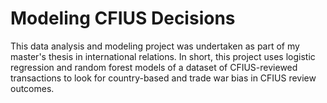 # Modeling CFIUS Decisions
This data analysis and modeling project was undertaken as part of my master's thesis in international relations. In short, this project uses logistic regression and random forest models of a dataset of CFIUS-reviewed transactions to look for country-based and trade war bias in CFIUS review outcomes.
